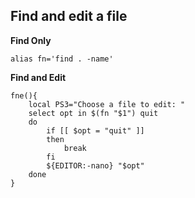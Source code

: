 
## Find and edit a file

__Find Only__
    
    alias fn='find . -name'


__Find and Edit__
    
    fne(){
        local PS3="Choose a file to edit: "
        select opt in $(fn "$1") quit
        do
            if [[ $opt = "quit" ]]
            then
                break
            fi
            ${EDITOR:-nano} "$opt"
        done
    }
